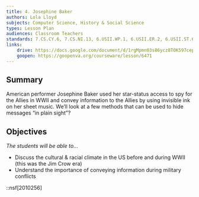 ```yaml
---
title: 4. Josephine Baker
authors: Lola Lloyd
subjects: Computer Science, History & Social Science
types: Lesson Plan
audiences: Classroom Teachers
standards: 7.CS.CY.6, 7.CS.NI.13, 6.USII.WP.1, 6.USII.ER.2, 6.USII.ST.6, 6.USII.SCT.9
links:
    drive: https://docs.google.com/document/d/1rgMpmn03s86ycz8TOK597cepIuLQyzZEIl7cOX17H8U/edit#heading=h.joty0v63l5oi
    goopen: https://goopenva.org/courseware/lesson/6471
---
```


## Summary

American performer Josephine Baker used her star-status access to spy for the Allies in WWII and convey information to the Allies by using invisible ink on her sheet music. We’ll look at a few methods that can be used to hide messages “in plain sight”?

## Objectives

*The students will be able to...*

- Discuss the cultural & racial climate in the US before and during WWII (this was the Jim Crow era)
- Understand the importance of conveying information during military conflicts

::nsf[2010256]
